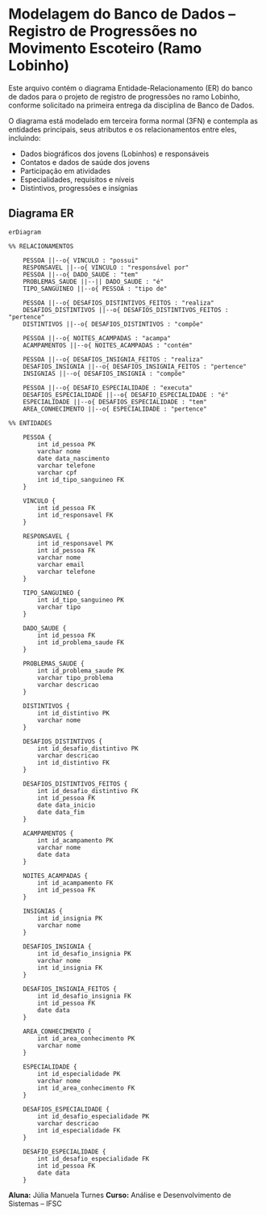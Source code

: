 # Modelagem do Banco de Dados – Registro de Progressões no Movimento Escoteiro (Ramo Lobinho)

Este arquivo contém o diagrama Entidade-Relacionamento (ER) do banco de dados para o projeto de registro de progressões no ramo Lobinho, 
conforme solicitado na primeira entrega da disciplina de Banco de Dados.

O diagrama está modelado em terceira forma normal (3FN) e contempla as entidades principais, seus atributos e os relacionamentos entre eles, incluindo:

- Dados biográficos dos jovens (Lobinhos) e responsáveis
- Contatos e dados de saúde dos jovens
- Participação em atividades
- Especialidades, requisitos e níveis
- Distintivos, progressões e insígnias

## Diagrama ER

```mermaid
erDiagram

%% RELACIONAMENTOS

    PESSOA ||--o{ VINCULO : "possui"
    RESPONSAVEL ||--o{ VINCULO : "responsável por"
    PESSOA ||--o{ DADO_SAUDE : "tem"
    PROBLEMAS_SAUDE ||--|| DADO_SAUDE : "é"
    TIPO_SANGUINEO ||--o{ PESSOA : "tipo de"

    PESSOA ||--o{ DESAFIOS_DISTINTIVOS_FEITOS : "realiza"
    DESAFIOS_DISTINTIVOS ||--o{ DESAFIOS_DISTINTIVOS_FEITOS : "pertence"
    DISTINTIVOS ||--o{ DESAFIOS_DISTINTIVOS : "compõe"

    PESSOA ||--o{ NOITES_ACAMPADAS : "acampa"
    ACAMPAMENTOS ||--o{ NOITES_ACAMPADAS : "contém"

    PESSOA ||--o{ DESAFIOS_INSIGNIA_FEITOS : "realiza"
    DESAFIOS_INSIGNIA ||--o{ DESAFIOS_INSIGNIA_FEITOS : "pertence"
    INSIGNIAS ||--o{ DESAFIOS_INSIGNIA : "compõe"

    PESSOA ||--o{ DESAFIO_ESPECIALIDADE : "executa"
    DESAFIOS_ESPECIALIDADE ||--o{ DESAFIO_ESPECIALIDADE : "é"
    ESPECIALIDADE ||--o{ DESAFIOS_ESPECIALIDADE : "tem"
    AREA_CONHECIMENTO ||--o{ ESPECIALIDADE : "pertence"

%% ENTIDADES

    PESSOA {
        int id_pessoa PK
        varchar nome
        date data_nascimento
        varchar telefone
        varchar cpf
        int id_tipo_sanguineo FK
    }

    VINCULO {
        int id_pessoa FK
        int id_responsavel FK
    }

    RESPONSAVEL {
        int id_responsavel PK
        int id_pessoa FK
        varchar nome
        varchar email
        varchar telefone
    }

    TIPO_SANGUINEO {
        int id_tipo_sanguineo PK
        varchar tipo
    }

    DADO_SAUDE {
        int id_pessoa FK
        int id_problema_saude FK
    }

    PROBLEMAS_SAUDE {
        int id_problema_saude PK
        varchar tipo_problema
        varchar descricao
    }

    DISTINTIVOS {
        int id_distintivo PK
        varchar nome
    }

    DESAFIOS_DISTINTIVOS {
        int id_desafio_distintivo PK
        varchar descricao
        int id_distintivo FK
    }

    DESAFIOS_DISTINTIVOS_FEITOS {
        int id_desafio_distintivo FK
        int id_pessoa FK
        date data_inicio
        date data_fim
    }

    ACAMPAMENTOS {
        int id_acampamento PK
        varchar nome
        date data
    }

    NOITES_ACAMPADAS {
        int id_acampamento FK
        int id_pessoa FK
    }

    INSIGNIAS {
        int id_insignia PK
        varchar nome
    }

    DESAFIOS_INSIGNIA {
        int id_desafio_insignia PK
        varchar nome
        int id_insignia FK
    }

    DESAFIOS_INSIGNIA_FEITOS {
        int id_desafio_insignia FK
        int id_pessoa FK
        date data
    }

    AREA_CONHECIMENTO {
        int id_area_conhecimento PK
        varchar nome
    }

    ESPECIALIDADE {
        int id_especialidade PK
        varchar nome
        int id_area_conhecimento FK
    }

    DESAFIOS_ESPECIALIDADE {
        int id_desafio_especialidade PK
        varchar descricao
        int id_especialidade FK
    }

    DESAFIO_ESPECIALIDADE {
        int id_desafio_especialidade FK
        int id_pessoa FK
        date data
    }

```

**Aluna:** Júlia Manuela Turnes
**Curso:** Análise e Desenvolvimento de Sistemas – IFSC

